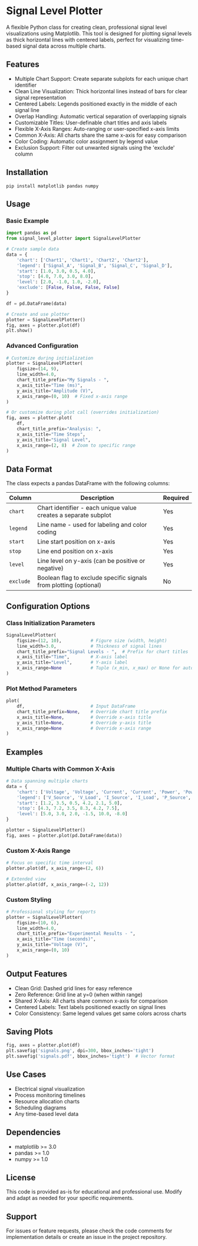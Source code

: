 # Signal Level Plotter
A flexible Python class for creating clean, professional signal level visualizations using Matplotlib. This tool is designed for plotting signal levels as thick horizontal lines with centered labels, perfect for visualizing time-based signal data across multiple charts.

## Features
- Multiple Chart Support: Create separate subplots for each unique chart identifier
- Clean Line Visualization: Thick horizontal lines instead of bars for clear signal representation
- Centered Labels: Legends positioned exactly in the middle of each signal line
- Overlap Handling: Automatic vertical separation of overlapping signals
- Customizable Titles: User-definable chart titles and axis labels
- Flexible X-Axis Ranges: Auto-ranging or user-specified x-axis limits
- Common X-Axis: All charts share the same x-axis for easy comparison
- Color Coding: Automatic color assignment by legend value
- Exclusion Support: Filter out unwanted signals using the 'exclude' column

## Installation
```shell
pip install matplotlib pandas numpy
```

## Usage

### Basic Example

```python
import pandas as pd
from signal_level_plotter import SignalLevelPlotter

# Create sample data
data = {
    'chart': ['Chart1', 'Chart1', 'Chart2', 'Chart2'],
    'legend': ['Signal_A', 'Signal_B', 'Signal_C', 'Signal_D'],
    'start': [1.0, 3.0, 0.5, 4.0],
    'stop': [4.0, 7.0, 3.0, 8.0],
    'level': [2.0, -1.0, 1.0, -2.0],
    'exclude': [False, False, False, False]
}

df = pd.DataFrame(data)

# Create and use plotter
plotter = SignalLevelPlotter()
fig, axes = plotter.plot(df)
plt.show()
```

### Advanced Configuration

```python
# Customize during initialization
plotter = SignalLevelPlotter(
    figsize=(14, 9),
    line_width=4.0,
    chart_title_prefix="My Signals - ",
    x_axis_title="Time (ms)",
    y_axis_title="Amplitude (V)",
    x_axis_range=(0, 10)  # Fixed x-axis range
)

# Or customize during plot call (overrides initialization)
fig, axes = plotter.plot(
    df,
    chart_title_prefix="Analysis: ",
    x_axis_title="Time Steps",
    y_axis_title="Signal Level",
    x_axis_range=(2, 8)  # Zoom to specific range
)
```
## Data Format

The class expects a pandas DataFrame with the following columns:

| Column | Description                                                       | Required |
|--------|-------------------------------------------------------------------|----------|
|`chart`| Chart identifier - each unique value creates a separate subplot   |Yes|
|`legend`| Line name - used for labeling and color coding                    |Yes|
|`start`| Line start position on x-axis                                     |Yes|
|`stop`| Line end position on x-axis                                       |Yes|
|`level`| Line level on y-axis (can be positive or negative)                |Yes|
|`exclude`| Boolean flag to exclude specific signals from plotting (optional) |No|

## Configuration Options

### Class Initialization Parameters

```python
SignalLevelPlotter(
    figsize=(12, 10),           # Figure size (width, height)
    line_width=3.0,             # Thickness of signal lines
    chart_title_prefix="Signal Levels - ",  # Prefix for chart titles
    x_axis_title="Time",        # X-axis label
    y_axis_title="Level",       # Y-axis label
    x_axis_range=None           # Tuple (x_min, x_max) or None for auto-range
)
```

### Plot Method Parameters

```python
plot(
    df,                         # Input DataFrame
    chart_title_prefix=None,    # Override chart title prefix
    x_axis_title=None,          # Override x-axis title
    y_axis_title=None,          # Override y-axis title
    x_axis_range=None           # Override x-axis range
)
```

## Examples

### Multiple Charts with Common X-Axis

```python
# Data spanning multiple charts
data = {
    'chart': ['Voltage', 'Voltage', 'Current', 'Current', 'Power', 'Power'],
    'legend': ['V_Source', 'V_Load', 'I_Source', 'I_Load', 'P_Source', 'P_Load'],
    'start': [1.2, 3.5, 0.5, 4.2, 2.1, 5.0],
    'stop': [4.3, 7.2, 3.5, 8.3, 4.2, 7.5],
    'level': [5.0, 3.0, 2.0, -1.5, 10.0, -8.0]
}

plotter = SignalLevelPlotter()
fig, axes = plotter.plot(pd.DataFrame(data))
```

### Custom X-Axis Range

```python
# Focus on specific time interval
plotter.plot(df, x_axis_range=(2, 6))

# Extended view
plotter.plot(df, x_axis_range=(-2, 12))
```

### Custom Styling

```python
# Professional styling for reports
plotter = SignalLevelPlotter(
    figsize=(10, 6),
    line_width=4.0,
    chart_title_prefix="Experimental Results - ",
    x_axis_title="Time (seconds)",
    y_axis_title="Voltage (V)",
    x_axis_range=(0, 10)
)
```

## Output Features
- Clean Grid: Dashed grid lines for easy reference
- Zero Reference: Grid line at y=0 (when within range)
- Shared X-Axis: All charts share common x-axis for comparison
- Centered Labels: Text labels positioned exactly on signal lines
- Color Consistency: Same legend values get same colors across charts

## Saving Plots

```python
fig, axes = plotter.plot(df)
plt.savefig('signals.png', dpi=300, bbox_inches='tight')
plt.savefig('signals.pdf', bbox_inches='tight')  # Vector format
```

## Use Cases
- Electrical signal visualization
- Process monitoring timelines
- Resource allocation charts
- Scheduling diagrams
- Any time-based level data

## Dependencies
- matplotlib >= 3.0
- pandas >= 1.0
- numpy >= 1.0

## License

This code is provided as-is for educational and professional use. Modify and adapt as needed for your specific requirements.

## Support

For issues or feature requests, please check the code comments for implementation details or create an issue in the project repository.
